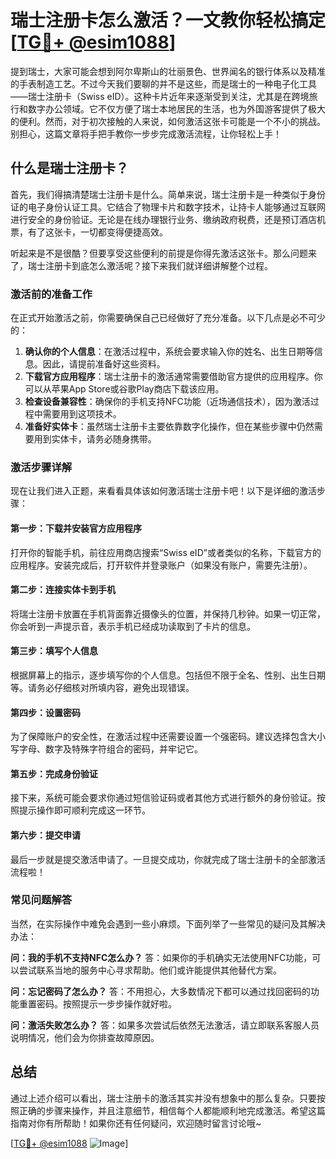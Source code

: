 # 瑞士注册卡怎么激活？一文教你轻松搞定[[TG💪+ @esim1088](https://t.me/s/esim1088)]

提到瑞士，大家可能会想到阿尔卑斯山的壮丽景色、世界闻名的银行体系以及精准的手表制造工艺。不过今天我们要聊的并不是这些，而是瑞士的一种电子化工具——瑞士注册卡（Swiss eID）。这种卡片近年来逐渐受到关注，尤其是在跨境旅行和数字办公领域。它不仅方便了瑞士本地居民的生活，也为外国游客提供了极大的便利。然而，对于初次接触的人来说，如何激活这张卡可能是一个不小的挑战。别担心，这篇文章将手把手教你一步步完成激活流程，让你轻松上手！

## 什么是瑞士注册卡？

首先，我们得搞清楚瑞士注册卡是什么。简单来说，瑞士注册卡是一种类似于身份证的电子身份认证工具。它结合了物理卡片和数字技术，让持卡人能够通过互联网进行安全的身份验证。无论是在线办理银行业务、缴纳政府税费，还是预订酒店机票，有了这张卡，一切都变得便捷高效。

听起来是不是很酷？但要享受这些便利的前提是你得先激活这张卡。那么问题来了，瑞士注册卡到底怎么激活呢？接下来我们就详细讲解整个过程。

### 激活前的准备工作

在正式开始激活之前，你需要确保自己已经做好了充分准备。以下几点是必不可少的：

1. **确认你的个人信息**：在激活过程中，系统会要求输入你的姓名、出生日期等信息。因此，请提前准备好这些资料。
2. **下载官方应用程序**：瑞士注册卡的激活通常需要借助官方提供的应用程序。你可以从苹果App Store或谷歌Play商店下载该应用。
3. **检查设备兼容性**：确保你的手机支持NFC功能（近场通信技术），因为激活过程中需要用到这项技术。
4. **准备好实体卡**：虽然瑞士注册卡主要依靠数字化操作，但在某些步骤中仍然需要用到实体卡，请务必随身携带。

### 激活步骤详解

现在让我们进入正题，来看看具体该如何激活瑞士注册卡吧！以下是详细的激活步骤：

#### 第一步：下载并安装官方应用程序
打开你的智能手机，前往应用商店搜索“Swiss eID”或者类似的名称，下载官方的应用程序。安装完成后，打开软件并登录账户（如果没有账户，需要先注册）。

#### 第二步：连接实体卡到手机
将瑞士注册卡放置在手机背面靠近摄像头的位置，并保持几秒钟。如果一切正常，你会听到一声提示音，表示手机已经成功读取到了卡片的信息。

#### 第三步：填写个人信息
根据屏幕上的指示，逐步填写你的个人信息。包括但不限于全名、性别、出生日期等。请务必仔细核对所填内容，避免出现错误。

#### 第四步：设置密码
为了保障账户的安全性，在激活过程中还需要设置一个强密码。建议选择包含大小写字母、数字及特殊字符组合的密码，并牢记它。

#### 第五步：完成身份验证
接下来，系统可能会要求你通过短信验证码或者其他方式进行额外的身份验证。按照提示操作即可顺利完成这一环节。

#### 第六步：提交申请
最后一步就是提交激活申请了。一旦提交成功，你就完成了瑞士注册卡的全部激活流程啦！

### 常见问题解答

当然，在实际操作中难免会遇到一些小麻烦。下面列举了一些常见的疑问及其解决办法：

**问：我的手机不支持NFC怎么办？**
答：如果你的手机确实无法使用NFC功能，可以尝试联系当地的服务中心寻求帮助。他们或许能提供其他替代方案。

**问：忘记密码了怎么办？**
答：不用担心，大多数情况下都可以通过找回密码的功能重置密码。按照提示一步步操作就好啦。

**问：激活失败怎么办？**
答：如果多次尝试后依然无法激活，请立即联系客服人员说明情况，他们会为你排查故障原因。

## 总结

通过上述介绍可以看出，瑞士注册卡的激活其实并没有想象中的那么复杂。只要按照正确的步骤来操作，并且注意细节，相信每个人都能顺利地完成激活。希望这篇指南对你有所帮助！如果你还有任何疑问，欢迎随时留言讨论哦~

[[TG💪+ @esim1088](https://t.me/s/esim1088) ![Image](https://i.postimg.cc/4NQfJmqS/Snipaste-2025-05-13-00-14-12.png)]